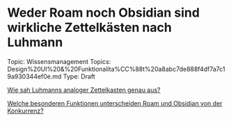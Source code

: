 # Weder Roam noch Obsidian sind wirkliche Zettelkästen nach Luhmann

Topic: Wissensmanagement
Topics: Design%20UI%20&%20Funktionalita%CC%88t%20a8abc7de888f4df7a7c19a930344ef0e.md
Type: Draft

[Wie sah Luhmanns analoger Zettelkasten genau aus?](Weder%20Roam%20noch%20Obsidian%20sind%20wirkliche%20Zettelka%CC%88s%20ec85c21c970543859dd2259f0a92235c/Wie%20sah%20Luhmanns%20analoger%20Zettelkasten%20genau%20aus%20de2205e51e2a4050b08345bfaf17f12a.md)

[Welche besonderen Funktionen unterscheiden Roam und Obsidian von der Konkurrenz?](Weder%20Roam%20noch%20Obsidian%20sind%20wirkliche%20Zettelka%CC%88s%20ec85c21c970543859dd2259f0a92235c/Welche%20besonderen%20Funktionen%20unterscheiden%20Roam%20un%20ae9eb5cbc7604b9381db3699677236de.md)